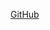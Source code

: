 [GitHub](https://github.com/Maggiew27/markdown-portfolio/edit/add-images-links/_includes/03-links.md?pr=%2FMaggiew27%2Fmarkdown-portfolio%2Fpull%2F3)
